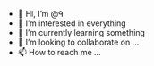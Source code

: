 - 👋 Hi, I’m @ᑫ
- 👀 I’m interested in everything
- 🌱 I’m currently learning something
- 💞️ I’m looking to collaborate on ...
- 📫 How to reach me ...

<!---
Ikkew555/Ikkew555 is a ✨ special ✨ repository because its `README.md` (this file) appears on your GitHub profile.
You can click the Preview link to take a look at your changes.
--->
